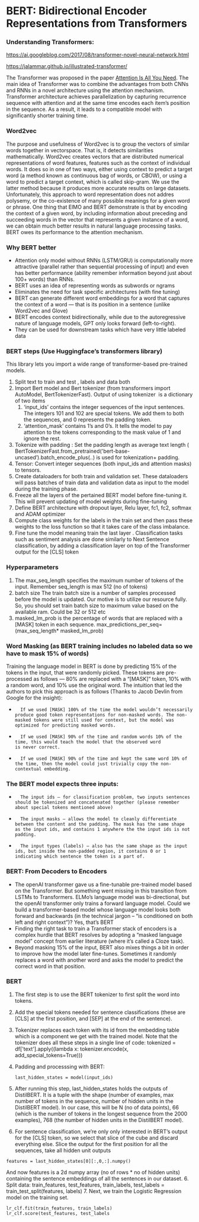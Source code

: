 # BERT: Bidirectional Encoder Representations from Transformers

### Understanding Transformers: 

https://ai.googleblog.com/2017/08/transformer-novel-neural-network.html

https://jalammar.github.io/illustrated-transformer/

The Transformer was proposed in the paper [Attention Is All You Need](https://arxiv.org/abs/1706.03762).
The main idea of Transformer was to combine the advantages from both CNNs and RNNs in a novel architecture using the attention mechanism. 
Transformer architecture achieves parallelization by capturing recurrence sequence with attention and at the same time encodes each item’s 
position in the sequence. As a result, it leads to a compatible model with significantly shorter training time.

### Word2vec
The purpose and usefulness of Word2vec is to group the vectors of similar words together in vectorspace.
That is, it detects similarities mathematically. Word2vec creates vectors that are distributed numerical representations of word features,
features such as the context of individual words. It does so in one of two ways, either using context to predict a target word 
(a method known as continuous bag of words, or CBOW), or using a word to predict a target context, which is called skip-gram.
We use the latter method because it produces more accurate results on large datasets. 
Unfortunately, this approach to word representation does not addres polysemy, or the co-existence of many possible meanings for a given word or phrase. 
One thing that ElMO and BERT demonstrate is that by encoding the context of a given word, by including information about preceding and succeeding words
in the vector that represents a given instance of a word, we can obtain much better results in natural language processing tasks.
BERT owes its performance to the attention mechanism.

### Why BERT better
* Аttention only model without RNNs (LSTM/GRU) is computationally more attractive (parallel rather than sequential processing of input) and even has better performance (ability remember information beyond just about 100+ words) than RNNs.
* BERT uses an idea of representing words as subwords or ngrams
* Eliminates the need for task specific architectures (with fine tuning)
* BERT can generate different word embeddings for a word that captures the context of a word — that is its position in a sentence (unlike Word2vec and Glove)
* BERT encodes context bidirectionally, while due to the autoregressive nature of language models, GPT only looks forward (left-to-right).
* They can be used for downstream tasks which have very little labeled data

### BERT steps (Use Huggingface’s transformers library) 
This library lets you import a wide range of transformer-based pre-trained models.
1. Split text to train and test , labels and data both
2. Import Bert model and Bert tokenizer (from transformers import AutoModel, BertTokenizerFast). Output of using tokenizer  is a dictionary of two items
    1. ‘input_ids’ contains the integer sequences of the input sentences. The integers 101 and 102 are special tokens. We add them to both the sequences, and 0 represents the padding token.
    2. ‘attention_mask’ contains 1’s and 0’s. It tells the model to pay attention to the tokens corresponding to the mask value of 1 and ignore the rest.
3. Tokenize with padding : Set the padding length as average text length ( BertTokenizerFast.from_pretrained('bert-base-uncased’).batch_encode_plus(..) is used for tokenization+ padding.
4. Tensor: Convert integer sequences (both input_ids and attention masks) to tensors. 
5. Create dataloaders for both train and validation set. These dataloaders will pass batches of train data and validation data as input to the model during the training phase.  
6. Freeze all the layers of the pertained BERT model before fine-tuning it. This will prevent updating of model weights during fine-tuning
7. Define BERT architecture with dropout layer, Relu layer, fc1, fc2, softmax and ADAM optimizer
8. Compute class weights for the labels in the train set and then pass these weights to the loss function so that it takes care of the class imbalance.
9. Fine tune the model meaning train the last layer . Classification tasks such as sentiment analysis are done similarly to Next Sentence classification, by adding a classification layer on top of the Transformer output for the [CLS] token

### Hyperparameters
1. The max_seq_length specifies the maximum number of tokens of the input. Remember seq_length is max 512 (no of tokens)
2. batch size The train batch size is a number of samples processed before the model is updated. Our motive is to utilize our resource fully. So, you should set train batch size to maximum value based on the available ram. Could be 32 or 512 etc
3. masked_lm_prob is the percentage of words that are replaced with a [MASK] token in each sequence. max_predictions_per_seq= (max_seq_length* masked_lm_prob)

### Word Masking (as BERT training includes no labeled data so we have to mask 15% of words)
Training the language model in BERT is done by predicting 15% of the tokens in the input, that were randomly picked. These tokens are pre-processed as follows — 80% are replaced with a “[MASK]” token, 10% with a random word, and 10% use the original word. The intuition that led the authors to pick this approach is as follows (Thanks to Jacob Devlin from Google for the insight):
* 		If we used [MASK] 100% of the time the model wouldn’t necessarily produce good token representations for non-masked words. The non-masked tokens were still used for context, but the model was optimized for predicting masked words.
* 		If we used [MASK] 90% of the time and random words 10% of the time, this would teach the model that the observed word is never correct.
* 		If we used [MASK] 90% of the time and kept the same word 10% of the time, then the model could just trivially copy the non-contextual embedding.


### The BERT model expects three inputs:
* 		The input ids — for classification problem, two inputs sentences should be tokenized and concatenated together (please remember about special tokens mentioned above)
* 		The input masks — allows the model to cleanly differentiate between the content and the padding. The mask has the same shape as the input ids, and contains 1 anywhere the the input ids is not padding.
* 		The input types (labels) — also has the same shape as the input ids, but inside the non-padded region, it contains 0 or 1 indicating which sentence the token is a part of.

### BERT: From Decoders to Encoders
- The openAI transformer gave us a fine-tunable pre-trained model based on the Transformer. But something went missing in this transition from LSTMs to Transformers. ELMo’s language model was bi-directional, but the openAI transformer only trains a forward language model. Could we build a transformer-based model whose language model looks both forward and backwards (in the technical jargon – “is conditioned on both left and right context”)? Yes, that’s BERT
- Finding the right task to train a Transformer stack of encoders is a complex hurdle that BERT resolves by adopting a “masked language model” concept from earlier literature (where it’s called a Cloze task).
- Beyond masking 15% of the input, BERT also mixes things a bit in order to improve how the model later fine-tunes. Sometimes it randomly replaces a word with another word and asks the model to predict the correct word in that position.


### BERT
1. The first step is to use the BERT tokenizer to first split the word into tokens. 
2. Add the special tokens needed for sentence classifications (these are [CLS] at the first position, and [SEP] at the end of the sentence).
3. Tokenizer replaces each token with its id from the embedding table which is a component we get with the trained model.
Note that the tokenizer does all these steps in a single line of code:
tokenized = df['text'].apply((lambda x: tokenizer.encode(x, add_special_tokens=True)))

4. Padding and processsing with BERT:

    ```input_ids = torch.tensor(np.array(padded))
   last_hidden_states = model(input_ids)

5. After running this step, last_hidden_states holds the outputs of DistilBERT. It is a tuple with the shape (number of examples, max number of tokens in      the sequence, number of hidden units in the DistilBERT model). In our case, this will be N (no of data points), 66 (which is the number of tokens in        the longest sequence from the 2000 examples), 768 (the number of hidden units in the DistilBERT model).
6. For sentence classification, we’re only only interested in BERT’s output for the [CLS] token, so we select that slice of the cube and discard everything else. Slice the output for the first position for all the sequences, take all hidden unit outputs

```features = last_hidden_states[0][:,0,:].numpy()```

And now features is a 2d numpy array (no of rows * no of hidden units) containing the sentence embeddings of all the sentences in our dataset.
6. Split data: train_features, test_features, train_labels, test_labels = train_test_split(features, labels)
7. Next, we train the Logistic Regression model on the training set.

```lr_clf = LogisticRegression()
lr_clf.fit(train_features, train_labels)
lr_clf.score(test_features, test_labels
